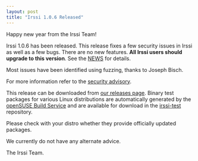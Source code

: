 ```yaml
---
layout: post
title: "Irssi 1.0.6 Released"
---
```


Happy new year from the Irssi Team!

Irssi 1.0.6 has been released. This release fixes a few security
issues in Irssi as well as a few bugs. There are no new
features. **All Irssi users should upgrade to this version**. See the
[NEWS](/NEWS/#v1-0-6) for
details.

Most issues have been identified using fuzzing, thanks to Joseph Bisch.

For more information refer to the [security advisory](/security/html/irssi_sa_2018_01).

This release can be downloaded from [our releases
page](/NEWS/#v1-0-6). Binary test packages
for various Linux distributions are automatically generated by the
[openSUSE Build Service](https://build.opensuse.org/) and are
available for download in the
[irssi-test](https://software.opensuse.org/download.html?project=home:ailin_nemui:irssi-test;package=irssi)
repository.

Please check with your distro whether they provide officially updated
packages.

We currently do not have any alternate advice.

The Irssi Team.
